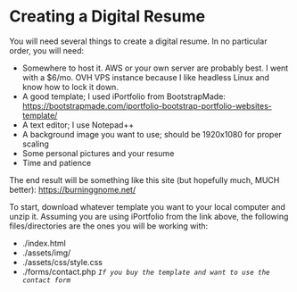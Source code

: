 # Creating a Digital Resume

You will need several things to create a digital resume. In no particular order, you will need:

* Somewhere to host it. AWS or your own server are probably best. I went with a $6/mo. OVH VPS instance because I like headless Linux and know how to lock it down.
* A good template; I used iPortfolio from BootstrapMade: https://bootstrapmade.com/iportfolio-bootstrap-portfolio-websites-template/
* A text editor; I use Notepad++
* A background image you want to use; should be 1920x1080 for proper scaling
* Some personal pictures and your resume
* Time and patience


The end result will be something like this site (but hopefully much, MUCH better): https://burninggnome.net/

To start, download whatever template you want to your local computer and unzip it. Assuming you are using iPortfolio from the link above, the following files/directories are the ones you will be working with:

* ./index.html
* ./assets/img/
* ./assets/css/style.css
* ./forms/contact.php *`If you buy the template and want to use the contact form`*

